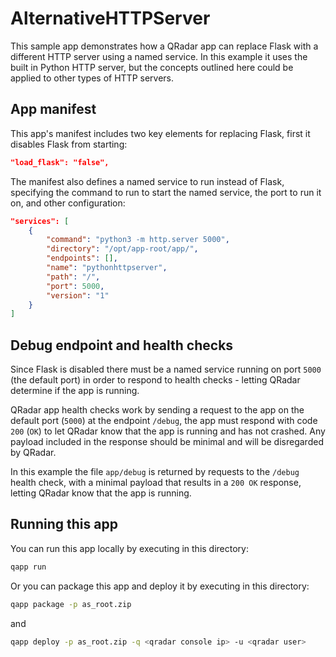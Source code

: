 # AlternativeHTTPServer

This sample app demonstrates how a QRadar app can replace Flask with a different HTTP server using a named service. In
this example it uses the built in Python HTTP server, but the concepts outlined here could be applied to other types
of HTTP servers.

## App manifest

This app's manifest includes two key elements for replacing Flask, first it disables Flask from starting:

```json
"load_flask": "false",
```

The manifest also defines a named service to run instead of Flask, specifying the command to run to start the named
service, the port to run it on, and other configuration:

```json
"services": [
    {
        "command": "python3 -m http.server 5000",
        "directory": "/opt/app-root/app/",
        "endpoints": [],
        "name": "pythonhttpserver",
        "path": "/",
        "port": 5000,
        "version": "1"
    }
]
```

## Debug endpoint and health checks

Since Flask is disabled there must be a named service running on port `5000` (the default port) in order to respond to
health checks - letting QRadar determine if the app is running.

QRadar app health checks work by sending a request to the app on the default port (`5000`) at the endpoint `/debug`,
the app must respond with code `200` (`OK`) to let QRadar know that the app is running and has not crashed. Any payload
included in the response should be minimal and will be disregarded by QRadar.

In this example the file `app/debug` is returned by requests to the `/debug` health check, with a minimal payload that
results in a `200 OK` response, letting QRadar know that the app is running.

## Running this app

You can run this app locally by executing in this directory:

```bash
qapp run
```

Or you can package this app and deploy it by executing in this directory:

```bash
qapp package -p as_root.zip
```

and

```bash
qapp deploy -p as_root.zip -q <qradar console ip> -u <qradar user>
```
